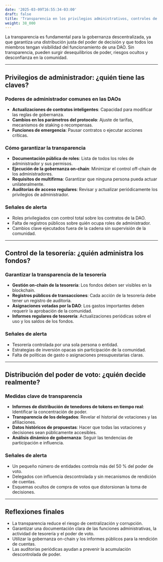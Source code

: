 ```yaml
---
date: '2025-03-09T16:55:34-03:00'
draft: false
title: 'Transparencia en los privilegios administrativos, controles de tesorería y distribución del poder de voto'
weight: 38_000
---
```


La transparencia es fundamental para la gobernanza descentralizada, ya que garantiza una distribución justa del poder de decisión y que todos los miembros tengan visibilidad del funcionamiento de una DAO. Sin transparencia, pueden surgir desequilibrios de poder, riesgos ocultos y desconfianza en la comunidad.

---

## **Privilegios de administrador: ¿quién tiene las claves?**

### **Poderes de administrador comunes en las DAOs**
- **Actualizaciones de contratos inteligentes**: Capacidad para modificar las reglas de gobernanza.
- **Cambios en los parámetros del protocolo**: Ajuste de tarifas, mecanismos de staking o recompensas.
- **Funciones de emergencia**: Pausar contratos o ejecutar acciones críticas.

### **Cómo garantizar la transparencia**
- **Documentación pública de roles**: Lista de todos los roles de administrador y sus permisos.
- **Ejecución de la gobernanza on-chain**: Minimizar el control off-chain de los administradores.
- **Requisitos de multifirma**: Garantizar que ninguna persona pueda actuar unilateralmente. 
- **Auditorías de acceso regulares**: Revisar y actualizar periódicamente los privilegios de administrador.

### **Señales de alerta**
- Roles privilegiados con control total sobre los contratos de la DAO.
- Falta de registros públicos sobre quién ocupa roles de administrador.
- Cambios clave ejecutados fuera de la cadena sin supervisión de la comunidad.

---

## **Control de la tesorería: ¿quién administra los fondos?**

### **Garantizar la transparencia de la tesorería**
- **Gestión on-chain de la tesorería**: Los fondos deben ser visibles en la blockchain.
- **Registros públicos de transacciones**: Cada acción de la tesorería debe tener un registro de auditoría.
- **Asignaciones votadas por la DAO**: Los gastos importantes deben requerir la aprobación de la comunidad.
- **Informes regulares de tesorería**: Actualizaciones periódicas sobre el uso y los saldos de los fondos.

### **Señales de alerta**
- Tesorería controlada por una sola persona o entidad.
- Estrategias de inversión opacas sin participación de la comunidad. 
- Falta de políticas de gasto o asignaciones presupuestarias claras.

---

## **Distribución del poder de voto: ¿quién decide realmente?**

### **Medidas clave de transparencia**
- **Informes de distribución de tenedores de tokens en tiempo real**: Identificar la concentración de poder.
- **Transparencia de los delegados**: Revelar el historial de votaciones y las afiliaciones.
- **Datos históricos de propuestas**: Hacer que todas las votaciones y decisiones sean públicamente accesibles.
- **Análisis dinámico de gobernanza**: Seguir las tendencias de participación e influencia.

### **Señales de alerta**
- Un pequeño número de entidades controla más del 50 % del poder de voto.
- Delegados con influencia descontrolada y sin mecanismos de rendición de cuentas.
- Esquemas ocultos de compra de votos que distorsionan la toma de decisiones.

---

## **Reflexiones finales**
- La transparencia reduce el riesgo de centralización y corrupción.
- Garantizar una documentación clara de las funciones administrativas, la actividad de tesorería y el poder de voto. 
- Utilizar la gobernanza on-chain y los informes públicos para la rendición de cuentas.
- Las auditorías periódicas ayudan a prevenir la acumulación descontrolada de poder.
